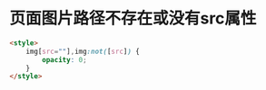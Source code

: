 # 页面图片路径不存在或没有src属性

```html
<style>
    img[src=""],img:not([src]) {
        opacity: 0;
    }
</style>
```

